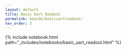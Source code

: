 ```yaml
---
layout: default
title: Basic Uart Readout
permalink: boards/basicuartreadout/
nav_order: 3
---
```

{% include notebook.html path="_includes/notebooks/basic_uart_readout.html" %}